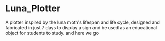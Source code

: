 # Luna_Plotter
A plotter inspired by the luna moth's lifespan and life cycle, designed and fabricated in just 7 days to display a sign and be used as an educational object for students to study.
and here we go

